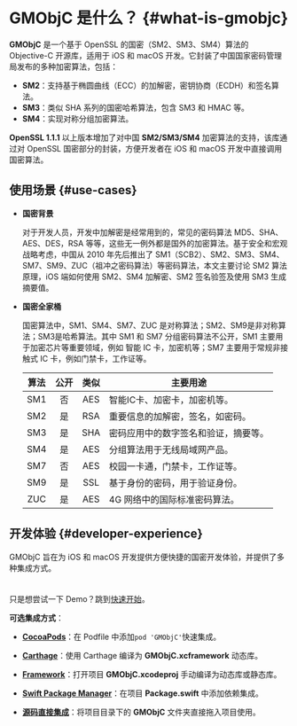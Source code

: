 # GMObjC 是什么？ {#what-is-gmobjc}

**GMObjC** 是一个基于 OpenSSL 的国密（SM2、SM3、SM4）算法的 Objective-C 开源库，适用于 iOS 和 macOS 开发。它封装了中国国家密码管理局发布的多种加密算法，包括：

- **SM2**：支持基于椭圆曲线（ECC）的加解密，密钥协商（ECDH）和签名算法。
- **SM3**：类似 SHA 系列的国密哈希算法，包含 SM3 和 HMAC 等。
- **SM4**：实现对称分组加密算法。

**OpenSSL 1.1.1** 以上版本增加了对中国 **SM2/SM3/SM4** 加密算法的支持，该库通过对 OpenSSL 国密部分的封装，方便开发者在 iOS 和 macOS 开发中直接调用国密算法。

## 使用场景 {#use-cases}

- **国密背景**

  对于开发人员，开发中加解密是经常用到的，常见的密码算法 MD5、SHA、AES、DES，RSA 等等，这些无一例外都是国外的加密算法。基于安全和宏观战略考虑，中国从 2010 年先后推出了 SM1（SCB2）、SM2、SM3、SM4、SM7、SM9、ZUC（祖冲之密码算法）等密码算法，本文主要讨论 SM2 算法原理，iOS 端如何使用 SM2、SM4 加解密、SM2 签名验签及使用 SM3 生成摘要值。

- **国密全家桶**

  国密算法中，SM1、SM4、SM7、ZUC 是对称算法；SM2、SM9是非对称算法；SM3是哈希算法。其中 SM1 和 SM7 分组密码算法不公开，SM1 主要用于加密芯片等重要领域，例如 智能 IC 卡，加密机等；SM7 主要用于常规非接触式 IC 卡，例如门禁卡，工作证等。

  | 算法  | 公开  | 类似  | 主要用途                             |
  | :---: | :---: | :---: | ------------------------------------ |
  |  SM1  |  否   |  AES  | 智能IC卡、加密卡，加密机等。         |
  |  SM2  |  是   |  RSA  | 重要信息的加解密，签名，如密码。     |
  |  SM3  |  是   |  SHA  | 密码应用中的数字签名和验证，摘要等。 |
  |  SM4  |  是   |  AES  | 分组算法用于无线局域网产品。         |
  |  SM7  |  否   |  AES  | 校园一卡通，门禁卡，工作证等。       |
  |  SM9  |  是   |  SSL  | 基于身份的密码，用于验证身份。       |
  |  ZUC  |  是   |  AES  | 4G 网络中的国际标准密码算法。        |

## 开发体验 {#developer-experience}

GMObjC 旨在为 iOS 和 macOS 开发提供方便快捷的国密开发体验，并提供了多种集成方式。

<div class="tip custom-block" style="padding-top: 8px">

只是想尝试一下 Demo？跳到[快速开始](./getting-started)。

</div>

**可选集成方式**：

- **[CocoaPods](./getting-started#install-cocoapods)**：在 Podfile 中添加`pod 'GMObjC'`快速集成。

- **[Carthage](./getting-started#install-carthage)**：使用 Carthage 编译为 **GMObjC.xcframework** 动态库。

- **[Framework](./getting-started#install-framework)**：打开项目 **GMObjC.xcodeproj** 手动编译为动态库或静态库。

- **[Swift Package Manager](./getting-started#install-spm)**：在项目 **Package.swift** 中添加依赖集成。

- **[源码直接集成](./getting-started#install-source)**：将项目目录下的 **GMObjC** 文件夹直接拖入项目使用。
